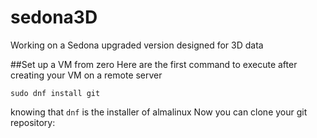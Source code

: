 # sedona3D
Working on a Sedona upgraded version designed for 3D data

##Set up a VM from zero
Here are the first command to execute after creating your VM on a remote server

```
sudo dnf install git
```
knowing that `dnf` is the installer of almalinux
Now you can clone your git repository:
```
